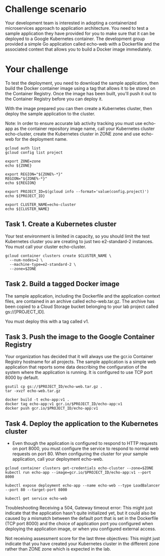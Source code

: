 # Challenge scenario
Your development team is interested in adopting a containerized microservices approach to application architecture. You need to test a sample application they have provided for you to make sure that it can be deployed to a Google Kubernetes container. The development group provided a simple Go application called echo-web with a Dockerfile and the associated context that allows you to build a Docker image immediately.

# Your challenge
To test the deployment, you need to download the sample application, then build the Docker container image using a tag that allows it to be stored on the Container Registry. Once the image has been built, you'll push it out to the Container Registry before you can deploy it.

With the image prepared you can then create a Kubernetes cluster, then deploy the sample application to the cluster.

Note: In order to ensure accurate lab activity tracking you must use echo-app as the container repository image name, call your Kubernetes cluster echo-cluster, create the Kubernetes cluster in ZONE zone and use echo-web for the deployment name.

```
gcloud auth list
gcloud config list project

export ZONE=zone
echo ${ZONE}

export REGION="${ZONE%-*}"
REGION="${ZONE%-*}"
echo ${REGION}

export PROJECT_ID=$(gcloud info --format='value(config.project)')
echo ${PROJECT_ID}

export CLUSTER_NAME=echo-cluster
echo ${CLUSTER_NAME}

```

## Task 1. Create a Kubernetes cluster
Your test environment is limited in capacity, so you should limit the test Kubernetes cluster you are creating to just two e2-standard-2 instances. You must call your cluster echo-cluster.

```
gcloud container clusters create $CLUSTER_NAME \
  --num-nodes=2 \
  --machine-type=e2-standard-2 \
  --zone=$ZONE
```

## Task 2. Build a tagged Docker image
The sample application, including the Dockerfile and the application context files, are contained in an archive called echo-web.tar.gz. The archive has been copied to a Cloud Storage bucket belonging to your lab project called gs://[PROJECT_ID].

You must deploy this with a tag called v1.

## Task 3. Push the image to the Google Container Registry
Your organization has decided that it will always use the gcr.io Container Registry hostname for all projects. The sample application is a simple web application that reports some data describing the configuration of the system where the application is running. It is configured to use TCP port 8000 by default.

```
gsutil cp gs://$PROJECT_ID/echo-web.tar.gz .
tar -xvzf echo-web.tar.gz
```
```
docker build -t echo-app:v1 .
docker tag echo-app:v1 gcr.io/$PROJECT_ID/echo-app:v1
docker push gcr.io/$PROJECT_ID/echo-app:v1
```

## Task 4. Deploy the application to the Kubernetes cluster
- Even though the application is configured to respond to HTTP requests on port 8000, you must configure the service to respond to normal web requests on port 80. When configuring the cluster for your sample application, call your deployment echo-web.
```
gcloud container clusters get-credentials echo-cluster --zone=$ZONE
kubectl run echo-app --image=gcr.io/$PROJECT_ID/echo-app:v1 --port 8000
```
```
kubectl expose deployment echo-app --name echo-web --type LoadBalancer --port 80 --target-port 8000

```
```
kubectl get service echo-web
```

Troubleshooting
Receiving a 504, Gateway timeout error: This might just indicate that the application hasn't quite initialized yet, but it could also be caused by a mismatch between the default port that is set in the Dockerfile (TCP port 8000) and the choice of application port you configured when deploying the application image, or when you configured external access.

Not receiving assessment score for the last three objectives: This might just indicate that you have created your Kubernetes cluster in the different zone rather than ZONE zone which is expected in the lab.
